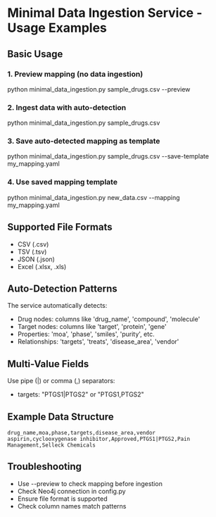 
# Minimal Data Ingestion Service - Usage Examples

## Basic Usage

### 1. Preview mapping (no data ingestion)
python minimal_data_ingestion.py sample_drugs.csv --preview

### 2. Ingest data with auto-detection
python minimal_data_ingestion.py sample_drugs.csv

### 3. Save auto-detected mapping as template
python minimal_data_ingestion.py sample_drugs.csv --save-template my_mapping.yaml

### 4. Use saved mapping template
python minimal_data_ingestion.py new_data.csv --mapping my_mapping.yaml

## Supported File Formats
- CSV (.csv)
- TSV (.tsv) 
- JSON (.json)
- Excel (.xlsx, .xls)

## Auto-Detection Patterns

The service automatically detects:
- Drug nodes: columns like 'drug_name', 'compound', 'molecule'
- Target nodes: columns like 'target', 'protein', 'gene'
- Properties: 'moa', 'phase', 'smiles', 'purity', etc.
- Relationships: 'targets', 'treats', 'disease_area', 'vendor'

## Multi-Value Fields
Use pipe (|) or comma (,) separators:
- targets: "PTGS1|PTGS2" or "PTGS1,PTGS2"

## Example Data Structure
```csv
drug_name,moa,phase,targets,disease_area,vendor
aspirin,cyclooxygenase inhibitor,Approved,PTGS1|PTGS2,Pain Management,Selleck Chemicals
```

## Troubleshooting
- Use --preview to check mapping before ingestion
- Check Neo4j connection in config.py
- Ensure file format is supported
- Check column names match patterns
